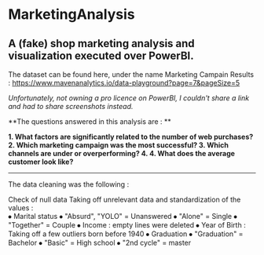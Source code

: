 # MarketingAnalysis
## A (fake) shop marketing analysis and visualization executed over PowerBI.

The dataset can be found here, under the name Marketing Campain Results : https://www.mavenanalytics.io/data-playground?page=7&pageSize=5

*Unfortunately, not owning a pro licence on PowerBI, I couldn't share a link and had to share screenshots instead.*

**The questions answered in this analysis are : **

**1. What factors are significantly related to the number of web purchases?
2. Which marketing campaign was the most successful?
3. Which channels are under or overperforming?
4. 4. What does the average customer look like?**

-------------------------------

The data cleaning was the following : 

Check of null data
Taking off unrelevant data and standardization of the values :  
  ⦁	Marital status
    ⦁	"Absurd", "YOLO" = Unanswered
    ⦁	"Alone" = Single
    ⦁	"Together" = Couple
  ⦁	Income : empty lines were deleted
  ⦁	Year of Birth : Taking off a few outliers born before 1940
  ⦁	Graduation
    ⦁	"Graduation" = Bachelor
    ⦁	"Basic" = High school 
    ⦁	"2nd cycle" = master
